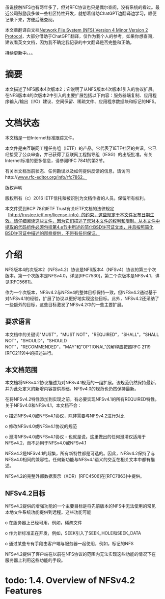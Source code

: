 虽说接触NFS也有两年多了，但对RFC协议也只是偶尔查阅，没有系统的看过。最近公司鼓励我多做一些社区特性开发，就想着借助ChatGPT边翻译边学习，顺便记录下来，方便后继查阅。

本文章翻译自文档[Network File System (NFS) Version 4 Minor Version 2 Protocol](https://www.rfc-editor.org/rfc/rfc7862.html)，大部分借助于ChatGPT翻译，仅作为我个人的参考，如果你想查阅，建议看英文文档，因为我不确定我记录的中文翻译是否完整和正确。

持续更新中。。。

# 摘要

本文描述了NFS版本4次版本2；它说明了从NFS版本4次版本1引入的协议扩展。在NFS版本4的次版本2中引入的主要扩展包括以下内容：服务器端复制、应用程序输入/输出（I/O）建议、空间保留、稀疏文件、应用程序数据块和标记的NFS。

# 文档状态

本文档是一份Internet标准跟踪文件。

本文件是由互联网工程任务组（IETF）的产品。它代表了IETF社区的共识。它已经接受了公众审查，并已获得了互联网工程指导组（IESG）的出版批准。有关Internet标准的更多信息，请参阅RFC 7841的第2节。

有关本文档当前状态、任何勘误以及如何提供反馈的信息，请访问http://www.rfc-editor.org/info/rfc7862。

版权声明

版权所有（c）2016 IETF信托和被识别为文档作者的人员。保留所有权利。

本文件受到BCP 78和IETF Trust有关IETF文档的法律规定（http://trustee.ietf.org/license-info）的约束，这些规定于本文件发布日期生效。请仔细阅读这些文件，因为它们描述了您对本文件的权利和限制。从本文件中提取的代码组件必须包括第4.e节中所述的简化BSD许可证文本，并且按照简化BSD许可证中描述的那样提供，不带有任何保证。

# 介绍

NFS版本4的次版本2（NFSv4.2）协议是NFS版本4（NFSv4）协议的第三个次版本。第一个次版本是NFSv4.0，详见[RFC7530]，第二个次版本是NFSv4.1，详见[RFC5661]。

作为一个次版本，NFSv4.2与NFSv4的整体目标保持一致，但NFSv4.2通过基于对NFSv4.1的经验，扩展了协议以更好地实现这些目标。此外，NFSv4.2还采纳了一些额外的目标，这些目标激发了NFSv4.2中的一些主要扩展。

## 要求语言

本文档中的关键词"MUST"，"MUST NOT"，"REQUIRED"，"SHALL"，"SHALL NOT"，"SHOULD"，"SHOULD NOT"，"RECOMMENDED"，"MAY"和"OPTIONAL"的解释应按照RFC 2119 [RFC2119]中的描述进行。

## 本文档范围

本文档将NFSv4.2协议描述为对NFSv4.1规范的一组扩展。该规范仍然保持最新，并为此处定义的新增内容提供基础。NFSv4.0的规范也仍然保持最新。

在将NFSv4.2特性添加到实现之前，有必要实现NFSv4.1的所有REQUIRED特性。关于NFSv4.0和NFSv4.1，本文档不会：

o 描述NFSv4.0或NFSv4.1协议，除非需要与NFSv4.2进行对比

o 修改NFSv4.0或NFSv4.1协议的规范

o 澄清NFSv4.0或NFSv4.1协议 - 也就是说，这里做出的任何澄清仅适用于NFSv4.2，而不适用于NFSv4.0或NFSv4.1

NFSv4.2是NFSv4.1的超集，所有新特性都是可选的。因此，NFSv4.2保持了与NFSv4.0相同的兼容性。任何新功能与NFSv4.1语义的交互在相关文本中都有描述。

NFSv4.2的完整外部数据表示（XDR）[RFC4506]在[RFC7863]中提供。

## NFSv4.2目标

NFSv4.2提供的增强功能的一个主要目标是将先前版本的NFS中无法使用的常见本地文件系统功能提供到远程。这些功能可能

o 在服务器上已经可用，例如，稀疏文件

o 作为新标准正在开发，例如，SEEK引入了SEEK_HOLE和SEEK_DATA

o 通过某些专有手段由客户端与服务器一起使用，例如，标记的NFS

NFSv4.2提供了客户端在以前在NFS协议的范围内无法实现这些功能的情况下在服务器上利用这些功能的手段。

# todo: 1.4.  Overview of NFSv4.2 Features

